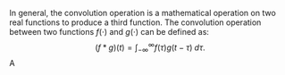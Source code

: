 In general, the convolution operation is a mathematical operation on two real functions to produce a third function. The convolution operation between two functions $f(\cdot)$ and $g(\cdot)$ can be defined as: $$(f*g)(t) = \int_{-\infty}^\infty f(\tau)g(t-\tau)\;d\tau.$$ A